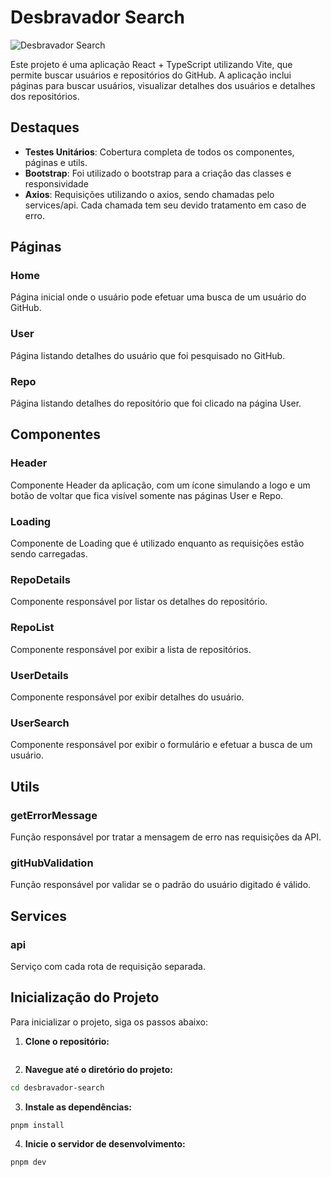 # Desbravador Search

![Desbravador Search](https://i.postimg.cc/L8R6Wrv7/image.png)

Este projeto é uma aplicação React + TypeScript utilizando Vite, que permite buscar usuários e repositórios do GitHub. A aplicação inclui páginas para buscar usuários, visualizar detalhes dos usuários e detalhes dos repositórios.

## **Destaques**

- **Testes Unitários**: Cobertura completa de todos os componentes, páginas e utils.
- **Bootstrap**: Foi utilizado o bootstrap para a criação das classes e responsividade
- **Axios**: Requisições utilizando o axios, sendo chamadas pelo services/api. Cada chamada tem seu devido tratamento em caso de erro.

## **Páginas**

### Home
Página inicial onde o usuário pode efetuar uma busca de um usuário do GitHub.

### User
Página listando detalhes do usuário que foi pesquisado no GitHub.

### Repo
Página listando detalhes do repositório que foi clicado na página User.

## **Componentes**

### Header
Componente Header da aplicação, com um ícone simulando a logo e um botão de voltar que fica visível somente nas páginas User e Repo.

### Loading
Componente de Loading que é utilizado enquanto as requisições estão sendo carregadas.

### RepoDetails
Componente responsável por listar os detalhes do repositório.

### RepoList
Componente responsável por exibir a lista de repositórios.

### UserDetails
Componente responsável por exibir detalhes do usuário.

### UserSearch
Componente responsável por exibir o formulário e efetuar a busca de um usuário.

## **Utils**

### getErrorMessage
Função responsável por tratar a mensagem de erro nas requisições da API.

### gitHubValidation
Função responsável por validar se o padrão do usuário digitado é válido.

## **Services**

### api
Serviço com cada rota de requisição separada.

## **Inicialização do Projeto**

Para inicializar o projeto, siga os passos abaixo:

1. **Clone o repositório:**
```git clone https://github.com/wendellchrys/desbravador-search.git
```

2. **Navegue até o diretório do projeto:**
```bash
cd desbravador-search
```

3. **Instale as dependências:**
```bash
pnpm install
```

4. **Inicie o servidor de desenvolvimento:**
```bash
pnpm dev
```
